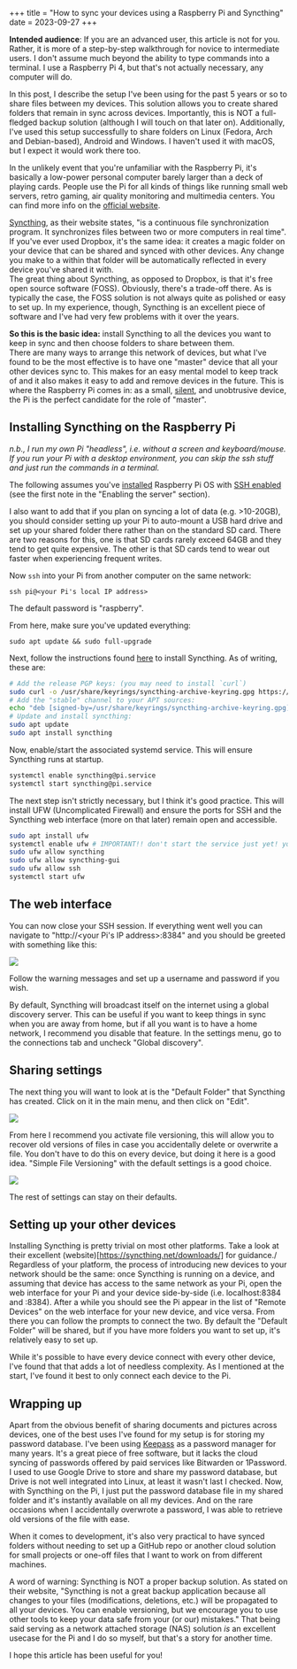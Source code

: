 +++
title = "How to sync your devices using a Raspberry Pi and Syncthing"
date = 2023-09-27
+++

**Intended audience**: If you are an advanced user, this article is not for you. Rather, it is more of a step-by-step walkthrough for novice to intermediate users. I don't assume much beyond the ability to type commands into a terminal. I use a Raspberry Pi 4, but that's not actually necessary, any computer will do.

In this post, I describe the setup I've been using for the past 5 years or so to share files between my devices. This solution allows you to create shared folders that remain in sync across devices. Importantly, this is NOT a full-fledged backup solution (although I will touch on that later on). Additionally, I've used this setup successfully to share folders on Linux (Fedora, Arch and Debian-based), Android and Windows. I haven't used it with macOS, but I expect it would work there too.

In the unlikely event that you're unfamiliar with the Raspberry Pi, it's basically a low-power personal computer barely larger than a deck of playing cards. People use the Pi for all kinds of things like running small web servers, retro gaming, air quality monitoring and multimedia centers. You can find more info on the [official website](https://www.raspberrypi.com/).

[Syncthing](https://syncthing.net/), as their website states, "is a continuous file synchronization program. It synchronizes files between two or more computers in real time". If you've ever used Dropbox, it's the same idea: it creates a magic folder on your device that can be shared and synced with other devices. Any change you make to a within that folder will be automatically reflected in every device you've shared it with.\
The great thing about Syncthing, as opposed to Dropbox, is that it's free open source software (FOSS). Obviously, there's a trade-off there. As is typically the case, the FOSS solution is not always quite as polished or easy to set up. In my experience, though, Syncthing is an excellent piece of software and I've had very few problems with it over the years.

**So this is the basic idea:** install Syncthing to all the devices you want to keep in sync and then choose folders to share between them.\
There are many ways to arrange this network of devices, but what I've found to be the most effective is to have one "master" device that all your other devices sync to. This makes for an easy mental model to keep track of and it also makes it easy to add and remove devices in the future. This is where the Raspberry Pi comes in: as a small, [silent](https://www.pishop.ca/product/armor-case-passive-cooling-for-raspberry-pi-4-model-b-black/), and unobtrusive device, the Pi is the perfect candidate for the role of "master".

## Installing Syncthing on the Raspberry Pi

*n.b., I run my own Pi "headless", i.e. without a screen and keyboard/mouse. If you run your Pi with a desktop environment, you can skip the ssh stuff and just run the commands in a terminal.*

The following assumes you've [installed](https://www.raspberrypi.com/software/) Raspberry Pi OS with [SSH enabled](https://www.raspberrypi.com/documentation/computers/remote-access.html#enabling-the-server) (see the first note in the "Enabling the server" section).

I also want to add that if you plan on syncing a lot of data (e.g. >10-20GB), you should consider setting up your Pi to auto-mount a USB hard drive and set up your shared folder there rather than on the standard SD card. There are two reasons for this, one is that SD cards rarely exceed 64GB and they tend to get quite expensive. The other is that SD cards tend to wear out faster when experiencing frequent writes.

Now `ssh` into your Pi from another computer on the same network: 

```shell
ssh pi@<your Pi's local IP address>
```

The default password is "raspberry".

From here, make sure you've updated everything:

```shell
sudo apt update && sudo full-upgrade
```

Next, follow the instructions found [here](https://apt.syncthing.net/) to install Syncthing. As of writing, these are:

```sh
# Add the release PGP keys: (you may need to install `curl`)
sudo curl -o /usr/share/keyrings/syncthing-archive-keyring.gpg https://syncthing.net/release-key.gpg
# Add the "stable" channel to your APT sources:
echo "deb [signed-by=/usr/share/keyrings/syncthing-archive-keyring.gpg] https://apt.syncthing.net/ syncthing stable" | sudo tee /etc/apt/sources.list.d/syncthing.list
# Update and install syncthing:
sudo apt update
sudo apt install syncthing

```

Now, enable/start the associated systemd service. This will ensure Syncthing runs at startup.

```sh
systemctl enable syncthing@pi.service
systemctl start syncthing@pi.service
```

The next step isn't strictly necessary, but I think it's good practice. This will install UFW (Uncomplicated Firewall) and ensure the ports for SSH and the Syncthing web interface (more on that later) remain open and accessible.

```sh
sudo apt install ufw
systemctl enable ufw # IMPORTANT!! don't start the service just yet! you could end up accidentally locking the SSH port (22)
sudo ufw allow syncthing
sudo ufw allow syncthing-gui
sudo ufw allow ssh
systemctl start ufw
```
## The web interface

You can now close your SSH session. If everything went well you can navigate to "http://<your Pi's IP address>:8384" and you should be greeted with something like this:

![](/images/syncthing-1.jpg)

Follow the warning messages and set up a username and password if you wish.

By default, Syncthing will broadcast itself on the internet using a global discovery server. This can be useful if you want to keep things in sync when you are away from home, but if all you want is to have a home network, I recommend you disable that feature. In the settings menu, go to the connections tab and uncheck "Global discovery".

## Sharing settings

The next thing you will want to look at is the "Default Folder" that Syncthing has created. Click on it in the main menu, and then click on "Edit".

![](/images/syncthing-2.png)

From here I recommend you activate file versioning, this will allow you to recover old versions of files in case you accidentally delete or overwrite a file. You don't have to do this on every device, but doing it here is a good idea. "Simple File Versioning" with the default settings is a good choice.

![](/images/syncthing-3.png)

The rest of settings can stay on their defaults.

## Setting up your other devices

Installing Syncthing is pretty trivial on most other platforms. Take a look at their excellent (website)[https://syncthing.net/downloads/] for guidance./
Regardless of your platform, the process of introducing new devices to your network should be the same: once Syncthing is running on a device, and assuming that device has access to the same network as your Pi, open the web interface for your Pi and your device side-by-side (i.e. localhost:8384 and <Pi address>:8384). After a while you should see the Pi appear in the list of "Remote Devices" on the web interface for your new device, and vice versa. From there you can follow the prompts to connect the two. By default the "Default Folder" will be shared, but if you have more folders you want to set up, it's relatively easy to set up.

While it's possible to have every device connect with every other device, I've found that that adds a lot of needless complexity. As I mentioned at the start, I've found it best to only connect each device to the Pi.

## Wrapping up

Apart from the obvious benefit of sharing documents and pictures across devices, one of the best uses I've found for my setup is for storing my password database. I've been using [Keepass](https://keepassxc.org/) as a password manager for many years. It's a great piece of free software, but it lacks the cloud syncing of passwords offered by paid services like Bitwarden or 1Password. I used to use Google Drive to store and share my password database, but Drive is not well integrated into Linux, at least it wasn't last I checked. Now, with Syncthing on the Pi, I just put the password database file in my shared folder and it's instantly available on all my devices. And on the rare occasions when I accidentally overwrote a password, I was able to retrieve old versions of the file with ease.

When it comes to development, it's also very practical to have synced folders without needing to set up a GitHub repo or another cloud solution for small projects or one-off files that I want to work on from different machines.

A word of warning: Syncthing is NOT a proper backup solution. As stated on their website, "Syncthing is not a great backup application because all changes to your files (modifications, deletions, etc.) will be propagated to all your devices. You can enable versioning, but we encourage you to use other tools to keep your data safe from your (or our) mistakes." That being said serving as a network attached storage (NAS) solution *is* an excellent usecase for the Pi and I do so myself, but that's a story for another time.

I hope this article has been useful for you!

